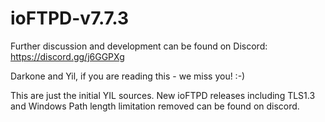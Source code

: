 # ioFTPD-v7.7.3

Further discussion and development can be found on Discord:  https://discord.gg/j6GGPXg

Darkone and Yil, if you are reading this - we miss you! :-)

This are just the initial YIL sources. New ioFTPD releases including TLS1.3 and Windows Path length limitation removed can be found on discord.
